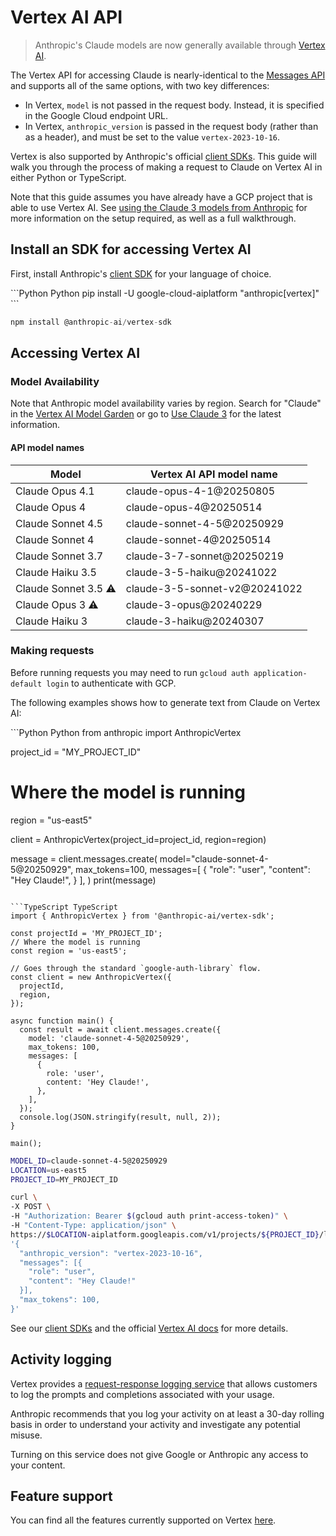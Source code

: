 # Vertex AI API

> Anthropic's Claude models are now generally available through [Vertex AI](https://cloud.google.com/vertex-ai).

The Vertex API for accessing Claude is nearly-identical to the [Messages API](/en/api/messages) and supports all of the same options, with two key differences:

* In Vertex, `model` is not passed in the request body. Instead, it is specified in the Google Cloud endpoint URL.
* In Vertex, `anthropic_version` is passed in the request body (rather than as a header), and must be set to the value `vertex-2023-10-16`.

Vertex is also supported by Anthropic's official [client SDKs](/en/api/client-sdks). This guide will walk you through the process of making a request to Claude on Vertex AI in either Python or TypeScript.

Note that this guide assumes you have already have a GCP project that is able to use Vertex AI. See [using the Claude 3 models from Anthropic](https://cloud.google.com/vertex-ai/generative-ai/docs/partner-models/use-claude) for more information on the setup required, as well as a full walkthrough.

## Install an SDK for accessing Vertex AI

First, install Anthropic's [client SDK](/en/api/client-sdks) for your language of choice.

<CodeGroup>
  ```Python Python
  pip install -U google-cloud-aiplatform "anthropic[vertex]"
  ```

  ```TypeScript TypeScript
  npm install @anthropic-ai/vertex-sdk
  ```
</CodeGroup>

## Accessing Vertex AI

### Model Availability

Note that Anthropic model availability varies by region. Search for "Claude" in the [Vertex AI Model Garden](https://cloud.google.com/model-garden) or go to [Use Claude 3](https://cloud.google.com/vertex-ai/generative-ai/docs/partner-models/use-claude) for the latest information.

#### API model names

| Model                                                                           | Vertex AI API model name       |
| ------------------------------------------------------------------------------- | ------------------------------ |
| Claude Opus 4.1                                                                 | claude-opus-4-1\@20250805      |
| Claude Opus 4                                                                   | claude-opus-4\@20250514        |
| Claude Sonnet 4.5                                                               | claude-sonnet-4-5\@20250929    |
| Claude Sonnet 4                                                                 | claude-sonnet-4\@20250514      |
| Claude Sonnet 3.7                                                               | claude-3-7-sonnet\@20250219    |
| Claude Haiku 3.5                                                                | claude-3-5-haiku\@20241022     |
| Claude Sonnet 3.5 <Tooltip tip="Deprecated as of August 13, 2025.">⚠️</Tooltip> | claude-3-5-sonnet-v2\@20241022 |
| Claude Opus 3 <Tooltip tip="Deprecated as of June 30, 2025.">⚠️</Tooltip>       | claude-3-opus\@20240229        |
| Claude Haiku 3                                                                  | claude-3-haiku\@20240307       |

### Making requests

Before running requests you may need to run `gcloud auth application-default login` to authenticate with GCP.

The following examples shows how to generate text from Claude on Vertex AI:

<CodeGroup>
  ```Python Python
  from anthropic import AnthropicVertex

  project_id = "MY_PROJECT_ID"
  # Where the model is running
  region = "us-east5"

  client = AnthropicVertex(project_id=project_id, region=region)

  message = client.messages.create(
      model="claude-sonnet-4-5@20250929",
      max_tokens=100,
      messages=[
          {
              "role": "user",
              "content": "Hey Claude!",
          }
      ],
  )
  print(message)
  ```

  ```TypeScript TypeScript
  import { AnthropicVertex } from '@anthropic-ai/vertex-sdk';

  const projectId = 'MY_PROJECT_ID';
  // Where the model is running
  const region = 'us-east5';

  // Goes through the standard `google-auth-library` flow.
  const client = new AnthropicVertex({
    projectId,
    region,
  });

  async function main() {
    const result = await client.messages.create({
      model: 'claude-sonnet-4-5@20250929',
      max_tokens: 100,
      messages: [
        {
          role: 'user',
          content: 'Hey Claude!',
        },
      ],
    });
    console.log(JSON.stringify(result, null, 2));
  }

  main();
  ```

  ```bash Shell
  MODEL_ID=claude-sonnet-4-5@20250929
  LOCATION=us-east5
  PROJECT_ID=MY_PROJECT_ID

  curl \
  -X POST \
  -H "Authorization: Bearer $(gcloud auth print-access-token)" \
  -H "Content-Type: application/json" \
  https://$LOCATION-aiplatform.googleapis.com/v1/projects/${PROJECT_ID}/locations/${LOCATION}/publishers/anthropic/models/${MODEL_ID}:streamRawPredict -d \
  '{
    "anthropic_version": "vertex-2023-10-16",
    "messages": [{
      "role": "user",
      "content": "Hey Claude!"
    }],
    "max_tokens": 100,
  }'
  ```
</CodeGroup>

See our [client SDKs](/en/api/client-sdks) and the official [Vertex AI docs](https://cloud.google.com/vertex-ai/docs) for more details.

## Activity logging

Vertex provides a [request-response logging service](https://cloud.google.com/vertex-ai/generative-ai/docs/multimodal/request-response-logging) that allows customers to log the prompts and completions associated with your usage.

Anthropic recommends that you log your activity on at least a 30-day rolling basis in order to understand your activity and investigate any potential misuse.

<Note>
  Turning on this service does not give Google or Anthropic any access to your content.
</Note>

## Feature support

You can find all the features currently supported on Vertex [here](/en/docs/build-with-claude/overview).
